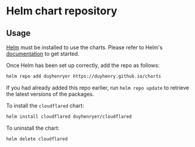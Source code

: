 # Helm chart repository

## Usage

[Helm](https://helm.sh) must be installed to use the charts.  Please refer to
Helm's [documentation](https://helm.sh/docs) to get started.

Once Helm has been set up correctly, add the repo as follows:

```sh
helm repo add duyhenryer https://duyhenry.github.io/charts
```

If you had already added this repo earlier, run `helm repo update` to retrieve
the latest versions of the packages.

To install the `cloudflared` chart:

```sh
helm install cloudflared duyhenryer/cloudflared 
```

To uninstall the chart:

```sh
helm delete cloudflared
```
